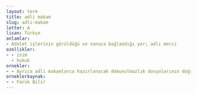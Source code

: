 ```yaml
---
layout: term
title: adli makam
slug: adli-makam
letter: A
lisan: Türkçe
anlamlar:
- Adalet işlerinin görüldüğü ve sonuca bağlandığı yer; adli merci
ozellikler:
- - isim
  - hukuk
ornekler:
- - Ayrıca adli makamlarca hazırlanacak dokunulmazlık dosyalarının doğrudan TBMM'ye gönderilmesi gerekir.
orneklerkaynak:
- - Faruk Bilir
---
```

